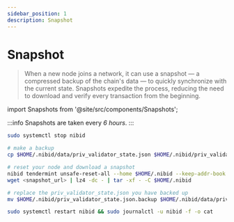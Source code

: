 ```yaml
---
sidebar_position: 1
description: Snapshot
---
```


# Snapshot

> When a new node joins a network, it can use a snapshot — a compressed backup of the chain's data — to quickly synchronize with the current state. Snapshots expedite the process, reducing the need to download and verify every transaction from the beginning.

import Snapshots from '@site/src/components/Snapshots';

<Snapshots tip="Click on any snapshot to paste it into the code block." endpoint="https://nibiru-snapshots.f5nodes.com/"/>

:::info
Snapshots are taken every <i>6 hours</i>.
:::

```bash
sudo systemctl stop nibid

# make a backup
cp $HOME/.nibid/data/priv_validator_state.json $HOME/.nibid/priv_validator_state.json.backup 

# reset your node and download a snapshot
nibid tendermint unsafe-reset-all --home $HOME/.nibid --keep-addr-book 
wget <snapshot_url> | lz4 -dc - | tar -xf - -C $HOME/.nibid

# replace the priv_validator_state.json you have backed up
mv $HOME/.nibid/priv_validator_state.json.backup $HOME/.nibid/data/priv_validator_state.json 

sudo systemctl restart nibid && sudo journalctl -u nibid -f -o cat
```





